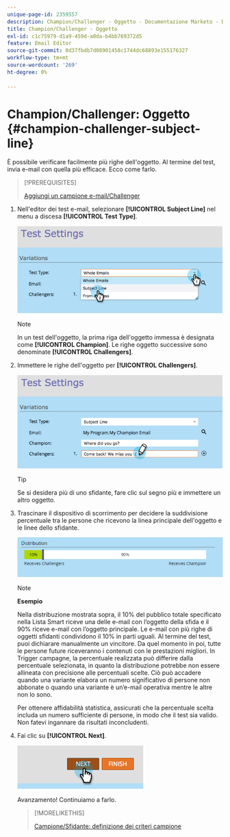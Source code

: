 ```yaml
---
unique-page-id: 2359557
description: Champion/Challenger - Oggetto - Documentazione Marketo - Documentazione del prodotto
title: Champion/Challenger - Oggetto
exl-id: c1c75979-d1a9-459d-a0da-b4bb769372d5
feature: Email Editor
source-git-commit: 0d37fbdb7d08901458c1744dc68893e155176327
workflow-type: tm+mt
source-wordcount: '269'
ht-degree: 0%

---
```


# Champion/Challenger: Oggetto {#champion-challenger-subject-line}

È possibile verificare facilmente più righe dell&#39;oggetto. Al termine del test, invia e-mail con quella più efficace. Ecco come farlo.

>[!PREREQUISITES]
>
>[Aggiungi un campione e-mail/Challenger](/help/marketo/product-docs/email-marketing/general/functions-in-the-editor/email-tests-champion-challenger/add-an-email-champion-challenger.md)

1. Nell&#39;editor dei test e-mail, selezionare **[!UICONTROL Subject Line]** nel menu a discesa **[!UICONTROL Test Type]**.

   ![](assets/image2014-9-15-12-3a37-3a50.png)

   >[!NOTE]
   >
   >In un test dell&#39;oggetto, la prima riga dell&#39;oggetto immessa è designata come **[!UICONTROL Champion]**. Le righe oggetto successive sono denominate **[!UICONTROL Challengers]**.

1. Immettere le righe dell&#39;oggetto per **[!UICONTROL Challengers]**.

   ![](assets/image2014-9-15-12-3a38-3a4.png)

   >[!TIP]
   >
   >Se si desidera più di uno sfidante, fare clic sul segno più e immettere un altro oggetto.

1. Trascinare il dispositivo di scorrimento per decidere la suddivisione percentuale tra le persone che ricevono la linea principale dell&#39;oggetto e le linee dello sfidante.

   ![](assets/image2015-8-7-15-3a19-3a50.png)

   >[!NOTE]
   >
   >**Esempio**
   >
   >Nella distribuzione mostrata sopra, il 10% del pubblico totale specificato nella Lista Smart riceve una delle e-mail con l’oggetto della sfida e il 90% riceve e-mail con l’oggetto principale. Le e-mail con più righe di oggetti sfidanti condividono il 10% in parti uguali. Al termine del test, puoi dichiarare manualmente un vincitore. Da quel momento in poi, tutte le persone future riceveranno i contenuti con le prestazioni migliori. In Trigger campagne, la percentuale realizzata può differire dalla percentuale selezionata, in quanto la distribuzione potrebbe non essere allineata con precisione alle percentuali scelte. Ciò può accadere quando una variante elabora un numero significativo di persone non abbonate o quando una variante è un’e-mail operativa mentre le altre non lo sono.

   Per ottenere affidabilità statistica, assicurati che la percentuale scelta includa un numero sufficiente di persone, in modo che il test sia valido. Non fatevi ingannare da risultati inconcludenti.

1. Fai clic su **[!UICONTROL Next]**.

   ![](assets/image2014-9-15-12-3a40-3a42.png)

   Avanzamento! Continuiamo a farlo.

   >[!MORELIKETHIS]
   >
   >[Campione/Sfidante: definizione dei criteri campione](/help/marketo/product-docs/email-marketing/general/functions-in-the-editor/email-tests-champion-challenger/champion-challenger-define-champion-criteria.md)
